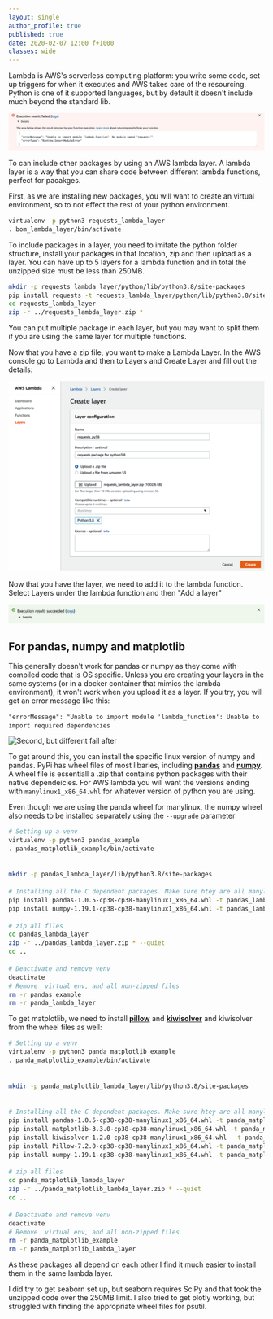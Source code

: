 ```yaml
---
layout: single
author_profile: true
published: true
date: 2020-02-07 12:00 f+1000
classes: wide
---
```


Lambda is AWS's serverless computing platform: you write some code, set up triggers for when it executes and AWS takes care of the resourcing. Python is one of it supported languages, but by default it doesn't include much beyond the standard lib.


![AWS Lambda does not have the request layer as default](/assets/posts/20200208_aws_layers/aws_lambda_requests_fail.png)


To can include other packages by using an AWS lambda layer. A lambda layer is a way that you can share code between different lambda functions, perfect for pacakges.

First, as we are installing new packages, you will want to create an virtual environment, so to not effect the rest of your python environment.


```sh
virtualenv -p python3 requests_lambda_layer
. bom_lambda_layer/bin/activate
```

To include packages in a layer, you need to imitate the python folder structure, install your packages in that location, zip and then upload as a layer. You can have up to 5 layers for a lambda function and in total the unzipped size must be less than 250MB.


```sh
mkdir -p requests_lambda_layer/python/lib/python3.8/site-packages
pip install requests -t requests_lambda_layer/python/lib/python3.8/site-packages/.
cd requests_lambda_layer
zip -r ../requests_lambda_layer.zip *
```

You can put multiple package in each layer, but you may want to split them if you are using the same layer for multiple functions.


Now that you have a zip file, you want to make a Lambda Layer. In the AWS console go to Lambda and then to Layers and Create Layer and fill out the details:

![Creating the AWS lambda layer](/assets/posts/20200208_aws_layers/aws_create_layer.png)


Now that you have the layer, we need to add it to the lambda function. Select Layers under the lambda function and then "Add a layer"

![Success after adding an AWS layer with the requests package](/assets/posts/20200208_aws_layers/aws_lambda_requests_success.png)

## For pandas, numpy and matplotlib
This generally doesn't work for pandas or numpy as they come with compiled code that is OS specific. Unless you are creating your layers in the same systems (or in a docker container that mimics the lambda environment), it won't work when you upload it as a layer. If you try, you will get an error message like this:

```"errorMessage": "Unable to import module 'lambda_function': Unable to import required dependencies```

![Second, but different fail after ](/assets/posts/20200208_aws_layers/aws_lambda_pandas_fail2.png)


To get around this, you can install the specific linux version of numpy and pandas. PyPi has wheel files of most libaries, including __[pandas](https://pypi.org/project/pandas/#files)__ and __[numpy](https://pypi.org/project/numpy/#files)__. A wheel file is essentiall a .zip that contains python packages with their native dependeicies. For AWS lambda you will want the versions ending with `manylinux1_x86_64.whl` for whatever version of python you are using.

Even though we are using the panda wheel for manylinux, the numpy wheel also needs to be installed separately using the `--upgrade` parameter
```sh
# Setting up a venv
virtualenv -p python3 pandas_example
. pandas_matplotlib_example/bin/activate


mkdir -p pandas_lambda_layer/lib/python3.8/site-packages

# Installing all the C dependent packages. Make sure htey are all manylinux and x86
pip install pandas-1.0.5-cp38-cp38-manylinux1_x86_64.whl -t pandas_lambda_layer/python/lib/python3.8/site-packages/.
pip install numpy-1.19.1-cp38-cp38-manylinux1_x86_64.whl -t pandas_lambda_layer/python/lib/python3.8/site-packages/. --upgrade

# zip all files
cd pandas_lambda_layer
zip -r ../pandas_lambda_layer.zip * --quiet
cd ..

# Deactivate and remove venv
deactivate
# Remove  virtual env, and all non-zipped files
rm -r pandas_example
rm -r panda_lambda_layer
```

To get matplotlib, we need to install  __[pillow](https://pypi.org/project/pillow/#files)__ and __[kiwisolver](https://pypi.org/project/kiwisolver/#files)__ and kiwisolver from the wheel files as well:


```sh
# Setting up a venv
virtualenv -p python3 panda_matplotlib_example
. panda_matplotlib_example/bin/activate


mkdir -p panda_matplotlib_lambda_layer/lib/python3.8/site-packages


# Installing all the C dependent packages. Make sure htey are all manylinux and x86
pip install pandas-1.0.5-cp38-cp38-manylinux1_x86_64.whl -t panda_matplotlib_lambda_layer/python/lib/python3.8/site-packages/.
pip install matplotlib-3.3.0-cp38-cp38-manylinux1_x86_64.whl -t panda_matplotlib_lambda_layer/python/lib/python3.8/site-packages/. --upgrade
pip install kiwisolver-1.2.0-cp38-cp38-manylinux1_x86_64.whl  -t panda_matplotlib_lambda_layer/python/lib/python3.8/site-packages/. --upgrade
pip install Pillow-7.2.0-cp38-cp38-manylinux1_x86_64.whl -t panda_matplotlib_lambda_layer/python/lib/python3.8/site-packages/. --upgrade
pip install numpy-1.19.1-cp38-cp38-manylinux1_x86_64.whl -t panda_matplotlib_lambda_layer/python/lib/python3.8/site-packages/. --upgrade

# zip all files
cd panda_matplotlib_lambda_layer
zip -r ../panda_matplotlib_lambda_layer.zip * --quiet
cd ..

# Deactivate and remove venv
deactivate
# Remove  virtual env, and all non-zipped files
rm -r panda_matplotlib_example
rm -r panda_matplotlib_lambda_layer
```

As these packages all depend on each other I find it much easier to install them in the same lambda layer.

I did try to get seaborn set up, but seaborn requires SciPy and that took the unzipped code over the 250MB limit. I also tried to get plotly working, but struggled with finding the appropriate wheel files for psutil.


